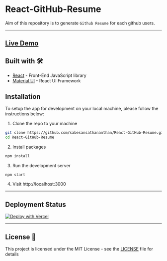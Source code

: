 # React-GitHub-Resume

Aim of this repository is to generate `Github Resume` for each github users.

---

## [Live Demo](https://react-github-resume.vercel.app/)

## Built with 🛠️

- [React](https://es.reactjs.org/) - Front-End JavaScript library
- [Material UI](https://material-ui.com/) - React UI Framework

## Installation

To setup the app for development on your local machine, please follow the instructions below:

1. Clone the repo to your machine

```bash
git clone https://github.com/sabesansathananthan/React-GitHub-Resume.git
cd React-GitHub-Resume
```

2. Install packages

```bash
npm install
```

3. Run the development server

```bash
npm start
```

4. Visit http://localhost:3000

---

## Deployment Status

[![Deploy with Vercel](https://vercel.com/button)](https://vercel.com/new/git/external?repository-url=https://github.com/sabesansathananthan/React-GitHub-Resume)

---

## License 📄

This project is licensed under the MIT License - see the [LICENSE](./LICENSE) file for details
